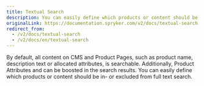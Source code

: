 ```yaml
---
title: Textual Search
description: You can easily define which products or content should be in- or excluded from full text search.
originalLink: https://documentation.spryker.com/v2/docs/textual-search
redirect_from:
  - /v2/docs/textual-search
  - /v2/docs/en/textual-search
---
```


By default, all content on CMS and Product Pages, such as product name, description text or allocated attributes, is searchable. Additionally, Product Attributes and can be boosted in the search results. You can easily define which products or content should be in- or excluded from full text search.
